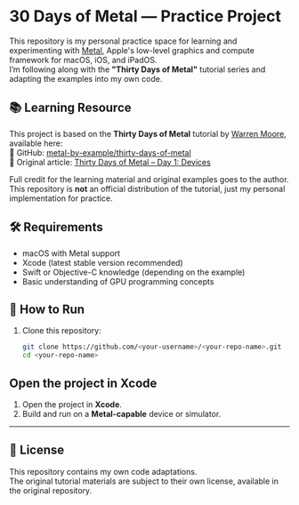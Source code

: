 # 30 Days of Metal — Practice Project

This repository is my personal practice space for learning and experimenting with [Metal](https://developer.apple.com/metal/), Apple's low-level graphics and compute framework for macOS, iOS, and iPadOS.  
I’m following along with the **"Thirty Days of Metal"** tutorial series and adapting the examples into my own code.

## 📚 Learning Resource

This project is based on the **Thirty Days of Metal** tutorial by [Warren Moore](https://github.com/warrenm), available here:  
🔗 GitHub: [metal-by-example/thirty-days-of-metal](https://github.com/metal-by-example/thirty-days-of-metal)  
📝 Original article: [Thirty Days of Metal – Day 1: Devices](https://medium.com/@warrenm/thirty-days-of-metal-day-1-devices-e371729d05ca)

Full credit for the learning material and original examples goes to the author.  
This repository is **not** an official distribution of the tutorial, just my personal implementation for practice.

## 🛠 Requirements

- macOS with Metal support
- Xcode (latest stable version recommended)
- Swift or Objective-C knowledge (depending on the example)
- Basic understanding of GPU programming concepts

## 🚀 How to Run

1. Clone this repository:
   ```bash
   git clone https://github.com/<your-username>/<your-repo-name>.git
   cd <your-repo-name>
   
## Open the project in Xcode

1. Open the project in **Xcode**.
2. Build and run on a **Metal-capable** device or simulator.

---

## 📄 License

This repository contains my own code adaptations.  
The original tutorial materials are subject to their own license, available in the original repository.
